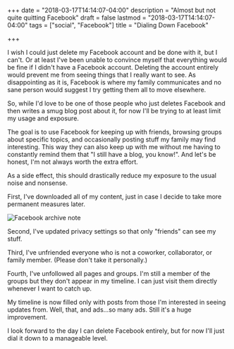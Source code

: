 +++
date = "2018-03-17T14:14:07-04:00"
description = "Almost but not quite quitting Facebook"
draft = false
lastmod = "2018-03-17T14:14:07-04:00"
tags = ["social", "Facebook"]
title = "Dialing Down Facebook"

+++

I wish I could just delete my Facebook account and be done with it, but I can't. Or at least I've been unable to convince myself that everything would be fine if I didn't have a Facebook account. Deleting the account entirely would prevent me from seeing things that I really want to see. As disappointing as it is, Facebook is where my family communicates and no sane person would suggest I try getting them all to move elsewhere.

So, while I'd love to be one of those people who just deletes Facebook and then writes a smug blog post about it, for now I'll be trying to at least limit my usage and exposure.

The goal is to use Facebook for keeping up with friends, browsing groups about specific topics, and occasionally posting stuff my family may find interesting. This way they can also keep up with me without me having to constantly remind them that "I still have a blog, you know!". And let's be honest, I'm not always worth the extra effort.

As a side effect, this should drastically reduce my exposure to the usual noise and nonsense.

First, I've downloaded all of my content, just in case I decide to take more permanent measures later.

<img src="/img/2018/facebook-download-note.png" alt="Facebook archive note" />

Second, I've updated privacy settings so that only "friends" can see my stuff.

Third, I've unfriended everyone who is not a coworker, collaborator, or family member. (Please don't take it personally.) 

Fourth, I've unfollowed all pages and groups. I'm still a member of the groups but they don't appear in my timeline. I can just visit them directly whenever I want to catch up.

My timeline is now filled only with posts from those I'm interested in seeing updates from. Well, that, and ads...so many ads. Still it's a huge improvement. 

I look forward to the day I can delete Facebook entirely, but for now I'll just dial it down to a manageable level.


